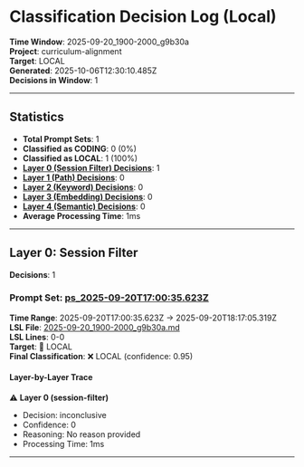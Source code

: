 # Classification Decision Log (Local)

**Time Window**: 2025-09-20_1900-2000_g9b30a<br>
**Project**: curriculum-alignment<br>
**Target**: LOCAL<br>
**Generated**: 2025-10-06T12:30:10.485Z<br>
**Decisions in Window**: 1

---

## Statistics

- **Total Prompt Sets**: 1
- **Classified as CODING**: 0 (0%)
- **Classified as LOCAL**: 1 (100%)
- **[Layer 0 (Session Filter) Decisions](#layer-0-session-filter)**: 1
- **[Layer 1 (Path) Decisions](#layer-1-path)**: 0
- **[Layer 2 (Keyword) Decisions](#layer-2-keyword)**: 0
- **[Layer 3 (Embedding) Decisions](#layer-3-embedding)**: 0
- **[Layer 4 (Semantic) Decisions](#layer-4-semantic)**: 0
- **Average Processing Time**: 1ms

---

## Layer 0: Session Filter

**Decisions**: 1

### Prompt Set: [ps_2025-09-20T17:00:35.623Z](../../history/2025-09-20_1900-2000_g9b30a.md#ps_2025-09-20T17:00:35.623Z)

**Time Range**: 2025-09-20T17:00:35.623Z → 2025-09-20T18:17:05.319Z<br>
**LSL File**: [2025-09-20_1900-2000_g9b30a.md](../../history/2025-09-20_1900-2000_g9b30a.md#ps_2025-09-20T17:00:35.623Z)<br>
**LSL Lines**: 0-0<br>
**Target**: 📍 LOCAL<br>
**Final Classification**: ❌ LOCAL (confidence: 0.95)

#### Layer-by-Layer Trace

⚠️ **Layer 0 (session-filter)**
- Decision: inconclusive
- Confidence: 0
- Reasoning: No reason provided
- Processing Time: 1ms

---

